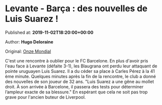 
# Levante - Barça : des nouvelles de Luis Suarez !

Published at: **2019-11-02T18:20:00+00:00**

Author: **Hugo Deloraine**

Original: [Onze Mondial](http://www.onzemondial.com/liga/2019-2020/levante-barca-des-nouvelles-de-luis-suarez-201486)

C'est une rencontre à oublier pour le FC Barcelone. En plus d'avoir pris l'eau face à Levante (défaite 3-1), les Blaugrana ont perdu leur attaquant de pointe uruguayen Luis Suarez. Il a du céder sa place à Carles Pérez à la 41 ème minute.
Quelques minutes après la fin de la rencontre, le club a donné des nouvelles de son joueur de 32 ans. "Luis Suarez a une gêne au mollet droit. À son arrivée à Barcelone, il passera des tests pour déterminer l’ampleur exacte de sa blessure." En espérant que cela ne soit pas trop grave pour l'ancien buteur de Liverpool.
